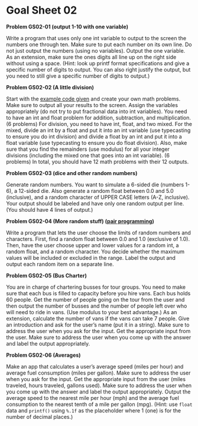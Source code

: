 # Goal Sheet 02

**Problem GS02-01 (output 1-10 with one variable)**

Write a program that uses only one int variable to output to the screen the numbers one through ten.  Make sure to put each number on its own line.  Do not just output the numbers (using no variables).  Output the one variable.  As an extension, make sure the ones digits all line up on the right side without using a space.  (Hint: look up printf format specifications and give a specific number of digits to output.  You can also right justify the output, but you need to still give a specific number of digits to output.)

**Problem GS02-02 (A little division)**

Start with the [example code given](https://github.com/MichaelTMiyoshi/CPPwithMiyoshi/blob/master/Problems/GoalSheet02SampleCode.md) and create your own math problems.  Make sure to output all your results to the screen.  Assign the variables appropriately (do not try to put fractional data into int variables).  You need to have an int and float problem for addition, subtraction, and multiplication.  (6 problems)  For division, you need to have int, float, and two mixed.  For the mixed, divide an int by a float and put it into an int variable (use typecasting to ensure you do int division) and divide a float by an int and put it into a float variable (use typecasting to ensure you do float division).  Also, make sure that you find the remainders (use modulus) for all your integer divisions (including the mixed one that goes into an int variable).  (6 problems)  In total, you should have 12 math problems with their 12 outputs.

**Problem GS02-03 (dice and other random numbers)**

Generate random numbers.  You want to simulate a 6-sided die (numbers 1-6), a 12-sided die.  Also generate a random float between 0.0 and 5.0 (inclusive), and a random character of UPPER CASE letters (A-Z, inclusive).  Your output should be labeled and have only one random output per line.  (You should have 4 lines of output.)

**Problem GS02-04 (More random stuff) ([pair programming](https://github.com/MichaelTMiyoshi/CPPwithMiyoshi/blob/master/Problems/PairProgramming.md))**

Write a program that lets the user choose the limits of random numbers and characters.  First, find a random float between 0.0 and 1.0 (exclusive of 1.0).  Then, have the user choose upper and lower values for a random int, a random float, and a random character.  You decide whether the maximum values will be included or excluded in the range.  Label the output and output each random item on a separate line.

**Problem GS02-05 (Bus Charter)**

You are in charge of chartering busses for tour groups.  You need to make sure that each bus is filled to capacity before you hire vans.  Each bus holds 60 people.  Get the number of people going on the tour from the user and then output the number of busses and the number of people left over who will need to ride in vans.  (Use modulus to your best advantage.)  As an extension, calculate the number of vans if the vans can take 7 people.  Give an introduction and ask for the user’s name (put it in a string).  Make sure to address the user when you ask for the input.  Get the appropriate input from the user.  Make sure to address the user when you come up with the answer and label the output appropriately.

**Problem GS02-06 (Averages)**

Make an app that calculates a user’s average speed (miles per hour) and average fuel consumption (miles per gallon).  Make sure to address the user when you ask for the input.  Get the appropriate input from the user (miles traveled, hours traveled, gallons used).  Make sure to address the user when you come up with the answer and label the output appropriately.  Output the average speed to the nearest mile per hour (mph) and the average fuel consumption to the nearest tenth of a mile per gallon (mpg).  (Hint: use `float` data and `printf()` using `%.1f` as the placeholder where 1 (one) is for the number of decimal places.)
